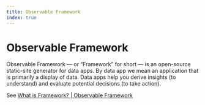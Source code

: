 ```yaml
---
title: Observable Framework
index: true
---
```

# Observable Framework
Observable Framework — or “Framework” for short — is an open-source static-site generator for data apps. By data app we mean an application that is primarily a display of data. Data apps help you derive insights (to understand) and evaluate potential decisions (to take action).

See [What is Framework? | Observable Framework](https://observablehq.com/framework/what-is-framework)
